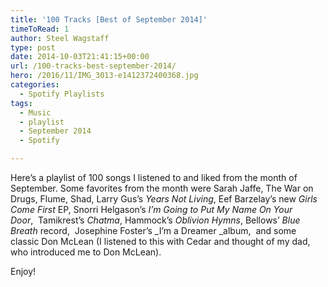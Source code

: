 ```yaml
---
title: '100 Tracks [Best of September 2014]'
timeToRead: 1 
author: Steel Wagstaff
type: post
date: 2014-10-03T21:41:15+00:00
url: /100-tracks-best-september-2014/
hero: /2016/11/IMG_3013-e1412372400368.jpg
categories:
  - Spotify Playlists
tags:
  - Music
  - playlist
  - September 2014
  - Spotify

---
```

Here&#8217;s a playlist of 100 songs I listened to and liked from the month of September. Some favorites from the month were Sarah Jaffe, The War on Drugs, Flume, Shad, Larry Gus&#8217;s _Years Not Living_, Eef Barzelay&#8217;s new _Girls Come First_ EP, Snorri Helgason&#8217;s _I&#8217;m Going to Put My Name On Your Door_,  Tamikrest&#8217;s _Chatma_, Hammock&#8217;s _Oblivion Hymns_, Bellows&#8217; _Blue Breath_ record,  Josephine Foster&#8217;s _I&#8217;m a Dreamer _album,  and some classic Don McLean (I listened to this with Cedar and thought of my dad, who introduced me to Don McLean).

Enjoy!